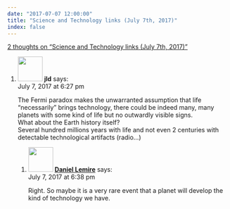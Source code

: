 ```yaml
---
date: "2017-07-07 12:00:00"
title: "Science and Technology links (July 7th, 2017)"
index: false
---
```


[2 thoughts on &ldquo;Science and Technology links (July 7th, 2017)&rdquo;](/lemire/blog/2017/07-07-science-and-technology-links-july-7th-2017)

<ol class="comment-list">
<li id="comment-282960" class="comment even thread-even depth-1 parent">
<div class="comment-author vcard">
<img alt src="https://secure.gravatar.com/avatar/988ac6d9ab01c62c26ca83981a0e5e9a?s=56&#038;d=mm&#038;r=g" srcset="https://secure.gravatar.com/avatar/988ac6d9ab01c62c26ca83981a0e5e9a?s=112&#038;d=mm&#038;r=g 2x" class="avatar avatar-56 photo" height="56" width="56" decoding="async" /> <b class="fn">jld</b> <span class="says">says:</span> </div>
<div class="comment-metadata"><time datetime="2017-07-07T18:27:40+00:00">July 7, 2017 at 6:27 pm</time></a> </div>
<div class="comment-content">
<p>The Fermi paradox makes the unwarranted assumption that life &ldquo;necessarily&rdquo; brings technology, there could be indeed many, many planets with some kind of life but no outwardly visible signs.<br/>
What about the Earth history itself?<br/>
Several hundred millions years with life and not even 2 centuries with detectable technological artifacts (radio&#8230;)</p>
</div>
<ol class="children">
<li id="comment-282961" class="comment byuser comment-author-lemire bypostauthor odd alt depth-2">
<div class="comment-author vcard">
<img alt src="https://secure.gravatar.com/avatar/2ca999bef9535950f5b84281a4dab006?s=56&#038;d=mm&#038;r=g" srcset="https://secure.gravatar.com/avatar/2ca999bef9535950f5b84281a4dab006?s=112&#038;d=mm&#038;r=g 2x" class="avatar avatar-56 photo" height="56" width="56" decoding="async" /> <b class="fn"><a href="https://lemire.me/en/" class="url" rel="ugc">Daniel Lemire</a></b> <span class="says">says:</span> </div>
<div class="comment-metadata"><time datetime="2017-07-07T18:38:56+00:00">July 7, 2017 at 6:38 pm</time></a> </div>
<div class="comment-content">
<p>Right. So maybe it is a very rare event that a planet will develop the kind of technology we have.</p>
</div>
</li>
</ol>
</li>
</ol>
